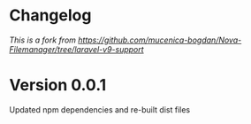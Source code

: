 # Changelog
*This is a fork from https://github.com/mucenica-bogdan/Nova-Filemanager/tree/laravel-v9-support*

# Version 0.0.1
Updated npm dependencies and re-built dist files

